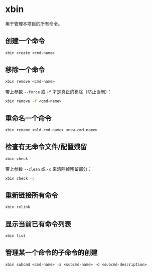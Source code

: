 # xbin

用于管理本项目的所有命令。

## 创建一个命令

```cmd
xbin create <cmd-name>
```

## 移除一个命令

```cmd
xbin remove <cmd-name>
```

带上参数 `--force` 或 `-f` 才是真正的移除（防止误删）：

```cmd
xbin remove -f <cmd-name>
```

## 重命名一个命令

```cmd
xbin rename <old-cmd-name> <new-cmd-name>
```

## 检查有无命令文件/配置残留

```cmd
xbin check
```

带上参数 `--clean` 或 `-c` 来清除掉残留部分：

```cmd
xbin check -c
```

## 重新链接所有命令

```cmd
xbin relink
```

## 显示当前已有命令列表

```cmd
xbin list
```

## 管理某一个命令的子命令的创建

```cmd
xbin subcmd <cmd-name> -a <subcmd-name> -d <subcmd-description>
```
